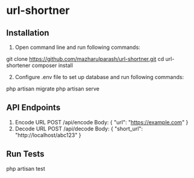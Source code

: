 # url-shortner
## Installation

1. Open command line and run following commands:

git clone https://github.com/mazharulparash/url-shortner.git
cd url-shortener
composer install

2. Configure .env file to set up database and run following commands:

php artisan migrate
php artisan serve

## API Endpoints
1. Encode URL
  POST /api/encode
  Body: { "url": "https://example.com" }
2. Decode URL
POST /api/decode
Body: { "short_url": "http://localhost/abc123" }

## Run Tests
php artisan test
